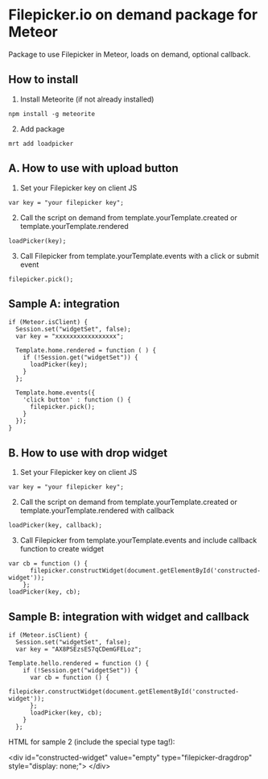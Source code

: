 # Filepicker.io on demand package for Meteor

Package to use Filepicker in Meteor, loads on demand, optional callback.

## How to install

1. Install Meteorite (if not already installed)

  ```
  npm install -g meteorite
  ```

2. Add package

  ```
  mrt add loadpicker
  ```

## A. How to use with upload button

1. Set your Filepicker key on client JS

  ```
  var key = "your filepicker key";
  ```

2. Call the script on demand from template.yourTemplate.created or template.yourTemplate.rendered

  ```
  loadPicker(key);
  ```

3. Call Filepicker from template.yourTemplate.events with a click or submit event

  ```
  filepicker.pick();
  ```

## Sample A: integration

```
if (Meteor.isClient) {
  Session.set("widgetSet", false);
  var key = "xxxxxxxxxxxxxxxxx";

  Template.home.rendered = function ( ) { 
    if (!Session.get("widgetSet")) {  
      loadPicker(key);
    }
  };

  Template.home.events({
    'click button' : function () {
      filepicker.pick();
    }
  });
}
```

## B. How to use with drop widget

1. Set your Filepicker key on client JS

  ```
  var key = "your filepicker key";
  ```

2. Call the script on demand from template.yourTemplate.created or template.yourTemplate.rendered with callback

  ```
  loadPicker(key, callback);
  ```

3. Call Filepicker from template.yourTemplate.events and include callback function to create widget

  ```
  var cb = function () {
        filepicker.constructWidget(document.getElementById('constructed-widget'));
      };
  loadPicker(key, cb);
  ```


## Sample B: integration with widget and callback

```
if (Meteor.isClient) {
  Session.set("widgetSet", false);
  var key = "AX8PSEzsES7qCDemGFELoz";

Template.hello.rendered = function () {
    if (!Session.get("widgetSet")) {  
      var cb = function () {
        filepicker.constructWidget(document.getElementById('constructed-widget'));
      };
      loadPicker(key, cb);
    }
  };
```

HTML for sample 2 (include the special type tag!):

&lt;div id="constructed-widget" value="empty" type="filepicker-dragdrop" style="display: none;">
&lt;/div>







